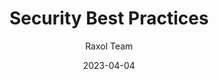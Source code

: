 ---
title: Security Best Practices
description: Guide for implementing security best practices in Raxol Terminal Emulator
date: 2023-04-04
author: Raxol Team
section: security
tags: [security, best practices, guide]
--- 